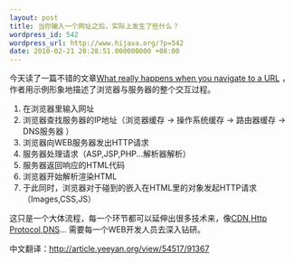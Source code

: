 ```yaml
---
layout: post
title: 当你输入一个网址之后，实际上发生了些什么？
wordpress_id: 542
wordpress_url: http://www.hijava.org/?p=542
date: 2010-02-21 20:28:51.000000000 +08:00
---
```

今天读了一篇不错的文章<a href="http://igoro.com/archive/what-really-happens-when-you-navigate-to-a-url/" target="_blank">What really happens when you navigate to a URL</a> ，作者用示例形象地描述了浏览器与服务器的整个交互过程。
<ol>
	<li>在浏览器里输入网址</li>
	<li>浏览器查找服务器的IP地址（浏览器缓存 -&gt; 操作系统缓存 -&gt; 路由器缓存 -&gt; DNS服务器 ）</li>
	<li>浏览器向WEB服务器发出HTTP请求</li>
	<li>服务器处理请求（ASP,JSP,PHP...解析器解析）</li>
	<li>服务器返回响应的HTML代码</li>
	<li>浏览器开始解析渲染HTML</li>
	<li>于此同时，浏览器对于碰到的嵌入在HTML里的对象发起HTTP请求（Images,CSS,JS）</li>
</ol>
这只是一个大体流程，每一个环节都可以延伸出很多技术来，像<a href="http://baike.baidu.com/view/21895.htm" target="_blank">CDN</a>,<a href="http://www.ietf.org/rfc/rfc2616.txt" target="_blank">Http Protocol</a>,<a href="http://baike.baidu.com/view/22276.htm" target="_blank">DNS</a>… 需要每一个WEB开发人员去深入钻研。

中文翻译：<a href="http://article.yeeyan.org/view/54517/91367" target="_blank">http://article.yeeyan.org/view/54517/91367</a>
